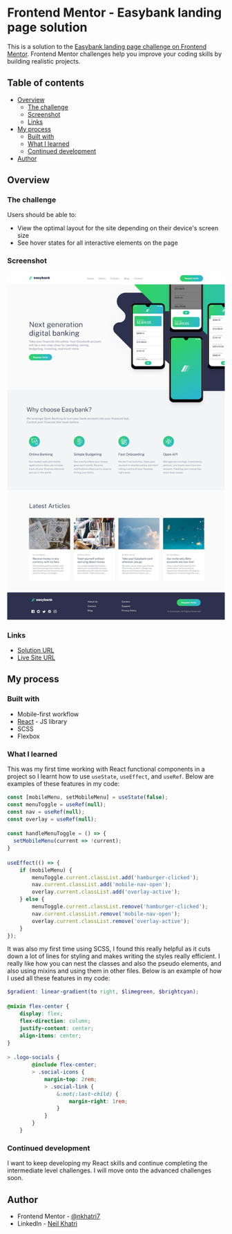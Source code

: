 # Frontend Mentor - Easybank landing page solution

This is a solution to the [Easybank landing page challenge on Frontend Mentor](https://www.frontendmentor.io/challenges/easybank-landing-page-WaUhkoDN). Frontend Mentor challenges help you improve your coding skills by building realistic projects. 

## Table of contents

- [Overview](#overview)
  - [The challenge](#the-challenge)
  - [Screenshot](#screenshot)
  - [Links](#links)
- [My process](#my-process)
  - [Built with](#built-with)
  - [What I learned](#what-i-learned)
  - [Continued development](#continued-development)
- [Author](#author)

## Overview

### The challenge

Users should be able to:

- View the optimal layout for the site depending on their device's screen size
- See hover states for all interactive elements on the page

### Screenshot

![](./design/completed-screenshots/completed-desktop.png)

### Links

- [Solution URL](https://www.frontendmentor.io/solutions/easybank-landing-page-using-react-scss-and-mobilefirst-workflow--AIOhxE7Z)
- [Live Site URL](https://easybank-landing-page-nkhatri7.netlify.app/)

## My process

### Built with

- Mobile-first workflow
- [React](https://reactjs.org/) - JS library
- SCSS
- Flexbox

### What I learned

This was my first time working with React functional components in a project so I learnt how to use `useState`, `useEffect`, and `useRef`. Below are examples of these features in my code:
```js
const [mobileMenu, setMobileMenu] = useState(false);
const menuToggle = useRef(null);
const nav = useRef(null);
const overlay = useRef(null);

const handleMenuToggle = () => {
  setMobileMenu(current => !current);
}

useEffect(() => {
    if (mobileMenu) {
        menuToggle.current.classList.add('hamburger-clicked');
        nav.current.classList.add('mobile-nav-open');
        overlay.current.classList.add('overlay-active');
    } else {
        menuToggle.current.classList.remove('hamburger-clicked');
        nav.current.classList.remove('mobile-nav-open');
        overlay.current.classList.remove('overlay-active');
    }
});
```

It was also my first time using SCSS, I found this really helpful as it cuts down a lot of lines for styling and makes writing the styles really efficient. I really like how you can nest the classes and also the pseudo elements, and also using mixins and using them in other files. Below is an example of how I used all these features in my code:
```scss
$gradient: linear-gradient(to right, $limegreen, $brightcyan);

@mixin flex-center {
    display: flex;
    flex-direction: column;
    justify-content: center;
    align-items: center;
}

> .logo-socials {
        @include flex-center;
        > .social-icons {
            margin-top: 2rem;
            > .social-link {
                &:not(:last-child) {
                    margin-right: 1rem;
                }
            }
        }
    }
```

### Continued development

I want to keep developing my React skills and continue completing the intermediate level challenges. I will move onto the advanced challenges soon.

## Author

- Frontend Mentor - [@nkhatri7](https://www.frontendmentor.io/profile/nkhatri7)
- LinkedIn - [Neil Khatri](https://www.linkedin.com/in/neilkhatri/)
